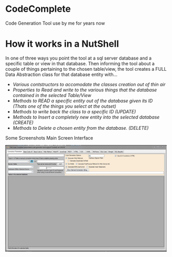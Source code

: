 # CodeComplete
Code Generation Tool use by me for years now

# How it works in a NutShell

In one of three ways you point the tool at a sql server database and a specific table or view in that database. Then informing the tool about a couple of things pertaining to the chosen table/view, the tool creates a FULL Data Abstraction class for that database entity with...
* *Various contstructors to accomodate the classes creation out of thin air*
* *Properties to Read and write to the various things that the database contained in the selected Table/View*
* *Methods to READ a specific entity out of the database given its ID (Thats one of the things you select at the outset)*
* *Methods to write back the class to a specific ID (UPDATE)*
* *Methods to Insert a completely new entity into the selected database (CREATE)*
* *Methods to Delete a chosen entity from the database. (DELETE)*

Some Screenshots
Main Screen Interface

![Screenshot](/TaiCodeComplete/images/Screenshot1.jpg)
